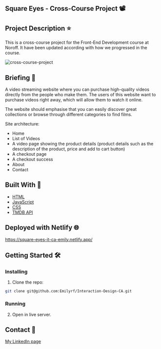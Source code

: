 ## Square Eyes -  Cross-Course Project :film_projector:

## Project Description :star:

This is a cross-course project for the Front-End Development course at Noroff. It have been updated according with how we progressed in the course.

![cross-course-project](https://user-images.githubusercontent.com/104759694/224039075-b9d20925-9992-4a2d-ad1b-54bac10b6f62.png)


## Briefing :memo:
A video streaming website where you can purchase high-quality videos directly from the people who make them. The users of this website want to purchase videos right away, which will allow them to watch it online.

The website should emphasise that you can easily discover great collections or browse through different categories to find films.

Site architecture:

- Home
- List of Videos
- A video page showing the product details (product details such as the description of the product, price and add to cart button)
- A checkout page
- A checkout success
- About
- Contact


## Built With :wrench:

- [HTML](https://developer.mozilla.org/en-US/docs/Web/HTML)
- [JavaScript](https://developer.mozilla.org/en-US/docs/Web/JavaScript)
- [CSS](https://developer.mozilla.org/en-US/docs/Web/CSS)
- [TMDB API](https://developers.themoviedb.org/3/getting-started/introduction)

## Deployed with Netlify :globe_with_meridians:

https://square-eyes-it-ca-emily.netlify.app/

## Getting Started :hammer_and_wrench:

### Installing

1. Clone the repo:

```bash
git clone git@github.com:Emilyrf/Interaction-Design-CA.git
```


### Running

2. Open in live server.




## Contact :speech_balloon:

[My LinkedIn page](https://www.linkedin.com/in/emily-rego-ferreira/)



